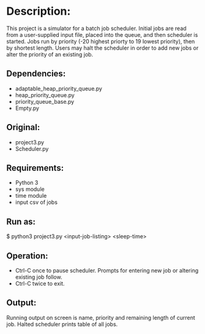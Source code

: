 # Description:
This project is a simulator for a batch job scheduler. Initial jobs are read 
from a user-supplied input file, placed into the queue, and then scheduler is
started. Jobs run by priority (-20 highest priorty to 19 lowest priority), 
then by shortest length. Users may halt the scheduler in order to add new jobs or alter the priority of an existing job.

## Dependencies:
- adaptable_heap_priority_queue.py
- heap_priority_queue.py
- priority_queue_base.py
- Empty.py

## Original:
- project3.py
- Scheduler.py

## Requirements:
- Python 3  
- sys module
- time module
- input csv of jobs

## Run as:
$ python3 project3.py \<input-job-listing\> \<sleep-time\>

## Operation:
- Ctrl-C once to pause scheduler. Prompts for entering new job or altering
existing job follow. 
- Ctrl-C twice to exit.

## Output:
Running output on screen is name, priority and remaining length of
current job. Halted scheduler prints table of all jobs.
